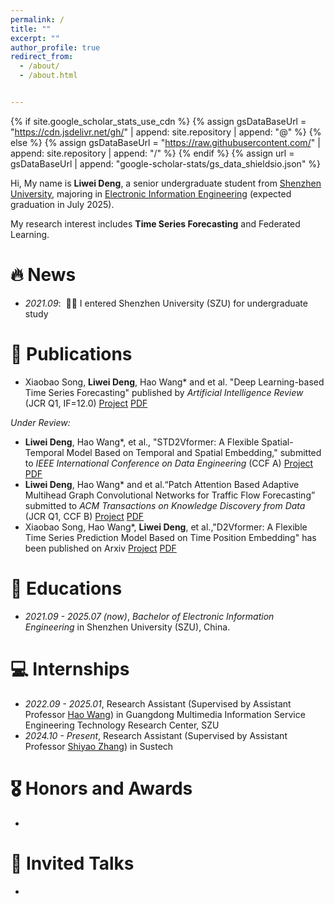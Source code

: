 ```yaml
---
permalink: /
title: ""
excerpt: ""
author_profile: true
redirect_from: 
  - /about/
  - /about.html


---
```


{% if site.google_scholar_stats_use_cdn %}
{% assign gsDataBaseUrl = "https://cdn.jsdelivr.net/gh/" | append: site.repository | append: "@" %}
{% else %}
{% assign gsDataBaseUrl = "https://raw.githubusercontent.com/" | append: site.repository | append: "/" %}
{% endif %}
{% assign url = gsDataBaseUrl | append: "google-scholar-stats/gs_data_shieldsio.json" %}

<span class='anchor' id='about-me'></span>

Hi, My name is **Liwei Deng**, a senior undergraduate student from [Shenzhen University](https://www.szu.edu.cn/), majoring in [Electronic Information Engineering](https://ceie.szu.edu.cn/) (expected graduation in July 2025).

My research interest includes **Time Series Forecasting** and Federated Learning. 


# 🔥 News

- *2021.09*: &nbsp;🎉🎉 I entered Shenzhen University (SZU) for undergraduate study

# 📝 Publications 

- Xiaobao Song, **Liwei Deng**, Hao Wang* and et al. "Deep Learning-based Time Series Forecasting" published by *Artificial Intelligence Review* (JCR Q1, IF=12.0) [Project](https://github.com/TCCofWANG/Deep-Learning-based-Time-Series-Forecasting) [PDF](https://doi.org/10.1007/s10462-024-10989-8)

*Under Review:*

- **Liwei Deng**, Hao Wang*, et al., "STD2Vformer: A Flexible Spatial-Temporal Model Based on Temporal and Spatial  Embedding," submitted to *IEEE International Conference on Data Engineering* (CCF A) [Project](https://github.com/LiweiDengDavid/STD2Vformer) [PDF]()
- **Liwei Deng**, Hao Wang* and et al.“Patch Attention Based Adaptive Multihead Graph Convolutional Networks for Traffic Flow Forecasting” submitted to *ACM Transactions on Knowledge Discovery from Data* (JCR Q1, CCF B) [Project](https://github.com/LiweiDengDavid/PA2MGCN) [PDF]()
-  Xiaobao Song, Hao Wang*, **Liwei Deng**, et al.,"D2Vformer: A Flexible Time Series Prediction Model Based on Time Position Embedding" has been published on Arxiv [Project](https://github.com/TCCofWANG/D2Vformer) [PDF](https://doi.org/10.48550/arXiv.2409.11024)

# 📖 Educations

- *2021.09 - 2025.07 (now)*, *Bachelor of Electronic Information Engineering* in Shenzhen University (SZU), China. 

# 💻 Internships

- *2022.09 - 2025.01*, Research Assistant (Supervised by Assistant Professor [Hao Wang](https://tccofwang.github.io/index.html)) in Guangdong Multimedia Information Service Engineering Technology Research Center, SZU
- *2024.10 - Present*, Research Assistant (Supervised by Assistant Professor [Shiyao Zhang](https://jasonzhangs001.github.io/shiyaozhang/)) in Sustech

# 🎖 Honors and Awards

- 

# 💬 Invited Talks

- 

